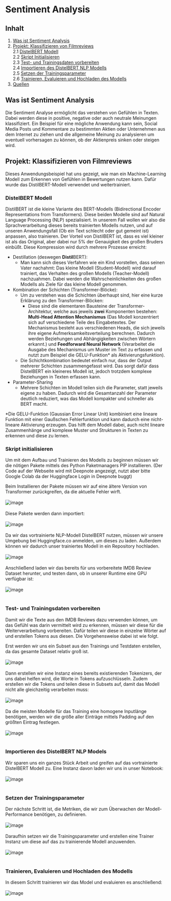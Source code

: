 # Sentiment Analysis
## Inhalt
1. [Was ist Sentiment Analysis](#heading1) <br>
2. [Projekt: Klassifizieren von Filmreviews](#heading2) <br>
	2.1 [DistelBERT Modell](#heading3) <br>
	2.2 [Skript Initialisieren](#heading4) <br>
	2.3 [Test- und Trainingsdaten vorbereiten](#heading5) <br>
	2.4 [Importieren des DistelBERT NLP Modells](#heading6) <br>
	2.5 [Setzen der Trainingsparameter](#heading7) <br>
	2.6 [Trainieren, Evaluieren und Hochladen des Modells](#heading8) <br>
3. [Quellen](#heading9) <br>

## Was ist Sentiment Analysis <a name="heading1"></a>
Die Sentiment Analyse ermöglicht das verstehen von Gefühlen in Texten. Dabei werden diese in positive, negative oder auch neutrale Meinungen klassifiziert. Ein Beispiel für eine mögliche Anwendung kann sein, Social Media Posts und Kommentare zu bestimmten Aktien oder Unternehmen aus dem Internet zu ziehen und die allgemeine Meinung zu analysieren um eventuell vorhersagen zu können, ob der Aktienpreis sinken oder steigen wird.
## Projekt: Klassifizieren von Filmreviews<a name="heading2"></a>
Dieses Anwendungsbeispiel hat uns gezeigt, wie man ein Machine-Learning Modell zum Erkennen von Gefühlen in Bewertungen nutzen kann. Dafür wurde das DistilBERT-Modell verwendet und weitertrainiert.
### DistelBERT Modell <a name="heading3"></a>
DistilBERT ist die kleine Variante des BERT-Modells (Bidirectional Encoder Representations from Transformers). Diese beiden Modelle sind auf Natural Language Processing (NLP) spezialisiert. In unserem Fall wollen wir also die Sprachverarbeitung dieses bereits trainierten Modells nutzen, und auf unseren Anwendungsfall (Ob ein Text schlecht oder gut gemeint ist) anpassen, also trainieren. Der Vorteil von DistilBERT ist, dass es viel kleiner ist als das Original, aber dabei nur 5% der Genauigkeit des großen Bruders einbüßt. Diese Kompression wird durch mehrere Prozesse erreicht:

-   Destillation (deswegen  **Distil**BERT):
    -   Man kann sich dieses Verfahren wie ein Kind vorstellen, dass seinen Vater nachahmt: Das kleine Modell (Student-Modell) wird darauf trainiert, das Verhalten des großen Modells (Teacher-Modell) nachzuahmen. Dabei werden die Wahrscheinlichkeiten des großen Modells als Ziele für das kleine Modell genommen.
-   Kombination der Schichten (Transformer-Blöcke):
    -   Um zu verstehen was die Schichten überhaupt sind, hier eine kurze Erklärung zu den Transformer-Blöcken:
        -   Diese sind die elementaren Bausteine der Transformer-Architektur, welche aus jeweils  **zwei**  Komponenten bestehen:  **Multi-Head Attention Mechanismus**  (Das Modell konzentriert sich auf verschiedene Teile des Eingabetextes. Der Mechanismus besteht aus verschiedenen Heads, die sich jeweils ihre eigene Aufmerksamkeitsverteilung berechnen. Dadurch werden Beziehungen und Abhängigkeiten zwischen Wörtern erkannt.) und  **Feedforward Neural Network**  (Verarbeitet die Ausgabe des Mechanismus um Muster im Text zu erfassen und nutzt zum Beispiel die GELU-Funktion* als Aktivierungsfunktion).
    -   Die Schichtkombination bedeutet einfach nur, dass der Output mehrerer Schichten zusammengefasst wird. Das sorgt dafür dass DistelBERT ein kleineres Modell ist, jedoch trotzdem komplexe Beziehungen in Texten erfassen kann.
-   Parameter-Sharing
    -   Mehrere Schichten im Modell teilen sich die Parameter, statt jeweils eigene zu haben. Dadurch wird die Gesamtanzahl der Parameter deutlich reduziert, was das Modell kompakter und schneller als BERT macht.

*Die GELU-Funktion (Gaussian Error Linear Unit) kombiniert eine lineare Funktion mit einer Gaußschen Fehlerfunktion und kann dadurch eine nicht-lineare Aktivierung erzeugen. Das hilft dem Modell dabei, auch nicht lineare Zusammenhänge und komplexe Muster und Strukturen in Texten zu erkennen und diese zu lernen.
### Skript initialisieren <a name="heading4"></a>
Um mit dem Aufbau und Trainieren des Modells zu beginnen müssen wir die nötigen Pakete mittels des Python Paketmanagers PIP installieren. (Der Code auf der Webseite wird mit Deepnote angezeigt, nutzt aber bitte Google Colab da der Huggingface Login in Deepnote buggt)

Beim Installieren der Pakete müssen wir auf eine ältere Version von Transformer zurückgreifen, da die aktuelle Fehler wirft. <br> <br>
![image](https://github.com/bladerunner-avalanche/Sentiment_Analysis/assets/117034924/7d8a2799-b148-4f32-bc2b-47e919e2c067) <br> <br>
Diese Pakete werden dann importiert: <br> <br>
![image](https://github.com/bladerunner-avalanche/Sentiment_Analysis/assets/117034924/a20043d8-b3b0-4f16-8cc3-4883dd283965) <br> <br>
Da wir das vortrainierte NLP-Modell DistelBERT nutzen, müssen wir unsere Umgebung bei Huggingface.co anmelden, um dieses zu laden. Außerdem können wir dadurch unser trainiertes Modell in ein Repository hochladen. <br> <br>
![image](https://github.com/bladerunner-avalanche/Sentiment_Analysis/assets/117034924/df688ad1-0910-474f-9516-2ac838b6ed1b) <br> <br>
Anschließend laden wir das bereits für uns vorbereitete IMDB Review Dataset herunter, und testen dann, ob in unserer Runtime eine GPU verfügbar ist: <br> <br>
![image](https://github.com/bladerunner-avalanche/Sentiment_Analysis/assets/117034924/761e2e17-bf35-4907-804f-536d603fce10) <br> <br>
### Test- und Trainingsdaten vorbereiten <a name="heading5"></a>
Damit wir die Texte aus den IMDB Reviews dazu verwenden können, um das Gefühl was darin vermittelt wird zu erkennen, müssen wir diese für die Weiterverarbeitung vorbereiten. Dafür teilen wir diese in einzelne Wörter auf und erstellen Tokens aus diesen. Die Vorgehensweise dabei ist wie folgt.

Erst werden wir uns ein Subset aus den Trainings und Testdaten erstellen, da das gesamte Dataset relativ groß ist. <br> <br>
![image](https://github.com/bladerunner-avalanche/Sentiment_Analysis/assets/117034924/87902984-e4d3-424c-bc26-f6354150eff7) <br> <br>
Dann erstellen wir eine Instanz eines bereits existierenden Tokenizers, der uns dabei helfen wird, die Worte in Tokens aufzuschlüsseln. Zudem erstellen wir die Tokens und teilen diese in Subsets auf, damit das Modell nicht alle gleichzeitig verarbeiten muss: <br> <br>
![image](https://github.com/bladerunner-avalanche/Sentiment_Analysis/assets/117034924/bee58e01-66e5-47e9-8ce8-acab6fe780c3) <br> <br>
Da die meisten Modelle für das Training eine homogene Inputlänge benötigen, werden wir die größe aller Einträge mittels Padding auf den größten Eintrag festlegen. <br> <br>
![image](https://github.com/bladerunner-avalanche/Sentiment_Analysis/assets/117034924/83e4b78a-d21d-4646-a473-3ad9bf59ccb3) <br> <br>
### Importieren des DistelBERT NLP Models <a name="heading6"></a>
Wir sparen uns ein ganzes Stück Arbeit und greifen auf das vortrainierte DistelBERT Modell zu. Eine Instanz davon laden wir uns in unser Notebook: <br> <br>
![image](https://github.com/bladerunner-avalanche/Sentiment_Analysis/assets/117034924/868f07e2-c637-4884-8ad0-99875954ac5a) <br> <br>
### Setzen der Trainingsparameter <a name="heading7"></a>
Der nächste Schritt ist, die Metriken, die wir zum Überwachen der Modell-Performance benötigen, zu definieren. <br> <br>
![image](https://github.com/bladerunner-avalanche/Sentiment_Analysis/assets/117034924/b88bb54a-91d4-47c1-b956-de5b1b245f39) <br> <br>
Daraufhin setzen wir die Trainingsparameter und erstellen eine Trainer Instanz um diese auf das zu trainierende Modell anzuwenden. <br> <br>
![image](https://github.com/bladerunner-avalanche/Sentiment_Analysis/assets/117034924/0eb8c383-9b15-42d6-985d-4e9ed1e4588f) <br> <br>
### Trainieren, Evaluieren und Hochladen des Modells <a name="heading8"></a>
In diesem Schritt trainieren wir das Model und evaluieren es anschließend: <br> <br>
![image](https://github.com/bladerunner-avalanche/Sentiment_Analysis/assets/117034924/7e6c96a9-55b3-4510-9e61-883346444e39) <br>

